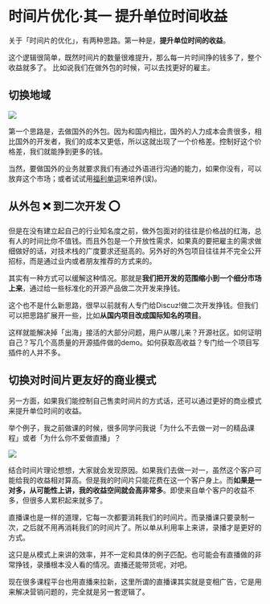 # 时间片优化·其一 提升单位时间收益


关于「时间片的优化」，有两种思路。第一种是，**提升单位时间的收益**。

这个逻辑很简单，既然时间片的数量很难提升，那么每一片时间挣的钱多了，整个收益就多了。
比如说我们在做外包的时候，可以去找更好的雇主。

## 切换地域

![](https://theseven.ftqq.com/20200407135336.png)

第一个思路是，去做国外的外包。因为和国内相比，国外的人力成本会贵很多，相比国外的开发者，我们的成本又更低，所以这就出现了一个价格差。控制好这个价格差，我们就能挣到更多的钱。

当然，要做国外的业务就要求我们有通过外语进行沟通的能力，如果你没有，可以放弃这个市场；或者试试用[福利单词](https://fox.ftqq.com)来培养(误)。

## 从外包 ❌ 到二次开发 ⭕️

但是在没有建立起自己的行业知名度之前，做外包面对的往往是价格战的红海，总有人的时间比你不值钱。而且外包是一个开放性需求，如果真的要把雇主的需求做细做好的话，对技术栈的广度要求还挺高的。另外好的外包项目往往并不完全公开招标，而是通过业内或者朋友推荐的方式来的。

其实有一种方式可以缓解这种情况。那就是**我们把开发的范围缩小到一个细分市场上来**，通过给一些标准化的开源产品做二次开发来挣钱。

这个也不是什么新思路，很早以前就有人专门给Discuz!做二次开发挣钱。但我们可以把思路扩展开一些，比如**从国内项目改成国际知名的项目**。

这样就能解决掉「出海」接活的大部分问题，用户从哪儿来？开源社区。如何证明自己？写几个高质量的开源插件做的demo。如何获取高收益？专门给一个项目写插件的人并不多。

## 切换对时间片更友好的商业模式

另一方面，如果我们能控制自己售卖时间片的方式话，还可以通过更好的商业模式来提升单位时间的收益。

举个例子，我之前做课的时候，很多同学问我说「为什么不去做一对一的精品课程」或者「为什么你不爱做直播」？

![](https://theseven.ftqq.com/20200407135516.png)

结合时间片理论想想，大家就会发现原因。如果我们去做一对一，虽然这个客户可能给我的收益相对算高。但是我的时间片只能花费在这一个客户身上。而**如果是一对多，从可能性上讲，我的收益空间就会高非常多**。即使来自单个客户的收益不多，但很多人累积起来就多了。

直播课也是一样的道理，它每一次都要消耗我们的时间片。而录播课只要录制一次，之后就不用再消耗我们的时间片了。所以单从利用率上来讲，录播才是更好的方式。

这只是从模式上来讲的效率，并不一定和具体的例子匹配。也可能会有直播做的非常挣钱，录播根本没人看的情况。直播还能带货呢，对吧。

现在很多课程平台也用直播来拉新，这里所谓的直播课其实就是变相广告，它是用来解决营销问题的，完全就是另一套逻辑了。
